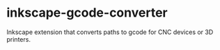 # inkscape-gcode-converter
Inkscape extension that converts paths to gcode for CNC devices or 3D printers.
